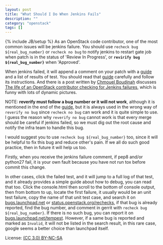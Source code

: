 ```yaml
---
layout: post
title: "What Should I Do When Jenkins Fails"
description: ""
category: "openstack"
tags: []
---
```

{% include JB/setup %}
As an OpenStack code contributor, one of the most common issues will be jenkins failure. You should use `recheck bug ${real_bug_number}` or `recheck no bug` to notify jenkins to restart gate job when patch is in the status of 'Review In Progress', or **`revirify bug ${real_bug_number}`** when 'Approved'.

When jenkins failed, it will append a comment on your patch with a [guide][1] and a list of results of test. You should read that [guide][1] carefully and follow its instructions. And there is a post written by [Chmouel Boudjnah][3] discusses [The life of an OpenStack contributor checking for Jenkins failures][2], which is funny with lots of dynamic pictures.

NOTE: **reverify must follow a bug number or it will not work**, although it is mentioned in the end of the [guide][1], but it is always used in the wrong way of `reverify no bug` since `recheck no bug` can work and it is quite simple to use. I guess the reason why `reverify no bug` cannot work is that every merge should be careful if jenkins failed, so we must dig out the root cause and notify the infra team to handle this bug.

I would suggest you to use `recheck bug ${real_bug_number}` too, since it will be helpful to fix this bug and reduce other's pain. If we all do such good practice, then in future it will help us too.

Firstly, when you receive the jenkins failure comment, if pep8 and/or python27 fail, it is your own fault because you have not run tox before commit this change.

In other cases, click the failed test, and it will jump to a full log of that test, and it already provides a simple guide about how to debug, you can read that too. Click the console.html then scroll to the bottom of console output, then from bottom to up, locate the first failure, it usually would be an unit test failure, copy the name of that unit test case, and search it on [bugs.launchpad.net][4] or [status.openstack.org/rechecks][5], if that bug is already reported, find the bug number, and comment in gerrit with `recheck bug ${real_bug_number}`. If there is no such bug, you can report it on [bugs.launchpad.net/tempest][6]. However, if a same bug is reported and marked as `Invalid`, it will not be listed in the search result, in this rare case, google seems a better choice than launchpad itself.

[1]: https://wiki.openstack.org/wiki/GerritJenkinsGit#Test_Failures
[2]: http://blog.chmouel.com/2013/12/24/life-of-openstack-contributor-jenkins-failure/
[3]: http://stackalytics.com/?release=icehouse&metric=commits&project_type=openstack&module=&company=&user_id=chmouel
[4]: https://bugs.launchpad.net
[5]: http://status.openstack.org/rechecks
[6]: https://bugs.launchpad.net/tempest

License: [(CC 3.0) BY-NC-SA](http://creativecommons.org/licenses/by-nc-sa/3.0/)
